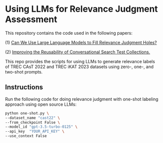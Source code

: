 # Using LLMs for Relevance Judgment Assessment
This repository contains the code used in the following papers:

(1) <a href="https://arxiv.org/pdf/2405.05600">Can We Use Large Language Models to Fill Relevance Judgment Holes?</a>

(2) <a href="">Improving the Reusability of Conversational Search Test Collections.</a>

This repo provides the scripts for using LLMs to generate relevance labels of TREC CAsT 2022 and TREC iKAT 2023 datasets using zero-, one-, and two-shot prompts.

## Instructions
Run the following code for doing relevance judgment with one-shot labeling approach using open source LLMs:

```bash
python one-shot.py \
--dataset_name "cast22" \
--from_checkpoint False \
--model_id "gpt-3.5-turbo-0125" \
--api_key  "YOUR_API_KEY" \
--use_context False
```

